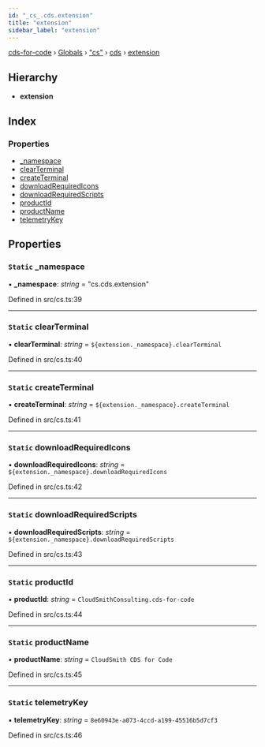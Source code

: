 ```yaml
---
id: "_cs_.cds.extension"
title: "extension"
sidebar_label: "extension"
---
```


[cds-for-code](../index.md) › [Globals](../globals.md) › ["cs"](../modules/_cs_.md) › [cds](../modules/_cs_.cds.md) › [extension](_cs_.cds.extension.md)

## Hierarchy

* **extension**

## Index

### Properties

* [_namespace](_cs_.cds.extension.md#static-_namespace)
* [clearTerminal](_cs_.cds.extension.md#static-clearterminal)
* [createTerminal](_cs_.cds.extension.md#static-createterminal)
* [downloadRequiredIcons](_cs_.cds.extension.md#static-downloadrequiredicons)
* [downloadRequiredScripts](_cs_.cds.extension.md#static-downloadrequiredscripts)
* [productId](_cs_.cds.extension.md#static-productid)
* [productName](_cs_.cds.extension.md#static-productname)
* [telemetryKey](_cs_.cds.extension.md#static-telemetrykey)

## Properties

### `Static` _namespace

▪ **_namespace**: *string* = "cs.cds.extension"

Defined in src/cs.ts:39

___

### `Static` clearTerminal

▪ **clearTerminal**: *string* = `${extension._namespace}.clearTerminal`

Defined in src/cs.ts:40

___

### `Static` createTerminal

▪ **createTerminal**: *string* = `${extension._namespace}.createTerminal`

Defined in src/cs.ts:41

___

### `Static` downloadRequiredIcons

▪ **downloadRequiredIcons**: *string* = `${extension._namespace}.downloadRequiredIcons`

Defined in src/cs.ts:42

___

### `Static` downloadRequiredScripts

▪ **downloadRequiredScripts**: *string* = `${extension._namespace}.downloadRequiredScripts`

Defined in src/cs.ts:43

___

### `Static` productId

▪ **productId**: *string* = `CloudSmithConsulting.cds-for-code`

Defined in src/cs.ts:44

___

### `Static` productName

▪ **productName**: *string* = `CloudSmith CDS for Code`

Defined in src/cs.ts:45

___

### `Static` telemetryKey

▪ **telemetryKey**: *string* = `8e60943e-a073-4ccd-a199-45516b5d7cf3`

Defined in src/cs.ts:46
